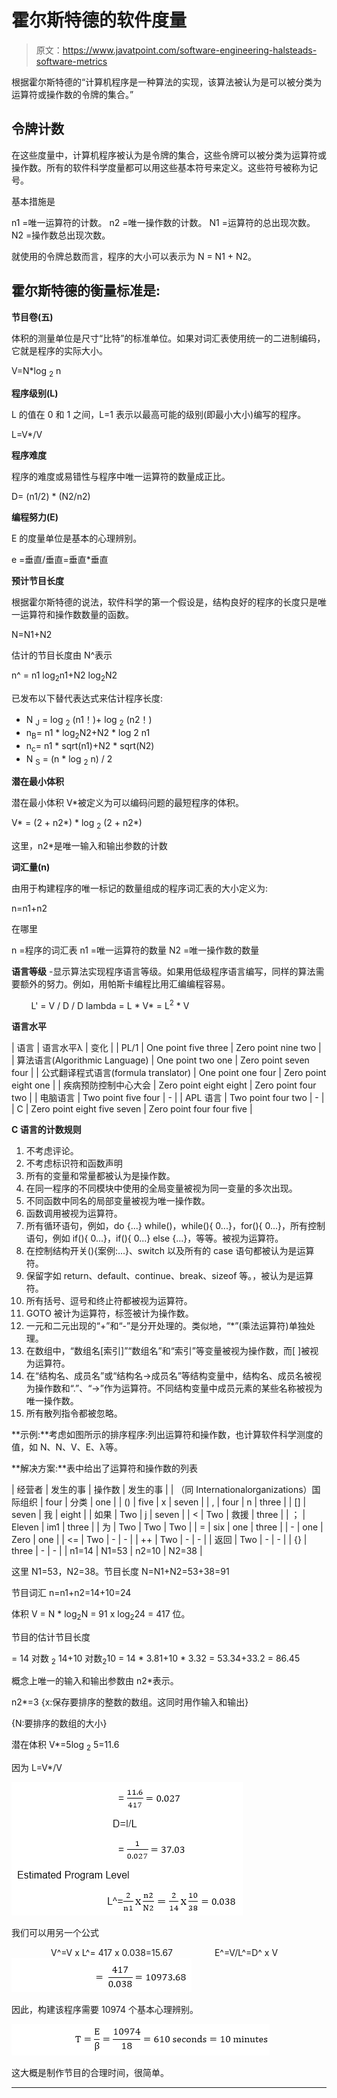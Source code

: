 # 霍尔斯特德的软件度量

> 原文：<https://www.javatpoint.com/software-engineering-halsteads-software-metrics>

根据霍尔斯特德的“计算机程序是一种算法的实现，该算法被认为是可以被分类为运算符或操作数的令牌的集合。”

## 令牌计数

在这些度量中，计算机程序被认为是令牌的集合，这些令牌可以被分类为运算符或操作数。所有的软件科学度量都可以用这些基本符号来定义。这些符号被称为记号。

基本措施是

n1 =唯一运算符的计数。
n2 =唯一操作数的计数。
N1 =运算符的总出现次数。
N2 =操作数总出现次数。

就使用的令牌总数而言，程序的大小可以表示为 N = N1 + N2。

## 霍尔斯特德的衡量标准是:

**节目卷(五)**

体积的测量单位是尺寸“比特”的标准单位。如果对词汇表使用统一的二进制编码，它就是程序的实际大小。

V=N*log <sub>2</sub> n

**程序级别(L)**

L 的值在 0 和 1 之间，L=1 表示以最高可能的级别(即最小大小)编写的程序。

L=V*/V

**程序难度**

程序的难度或易错性与程序中唯一运算符的数量成正比。

D= (n1/2) * (N2/n2)

**编程努力(E)**

E 的度量单位是基本的心理辨别。

e =垂直/垂直=垂直*垂直

**预计节目长度**

根据霍尔斯特德的说法，软件科学的第一个假设是，结构良好的程序的长度只是唯一运算符和操作数数量的函数。

N=N1+N2

估计的节目长度由 N^表示

n^ = n1 log<sub>2</sub>n1+N2 log<sub>2</sub>N2

已发布以下替代表达式来估计程序长度:

*   N <sub>J</sub> = log <sub>2</sub> (n1！)+ log <sub>2</sub> (n2！)
*   n<sub>B</sub>= n1 * log<sub>2</sub>N2+N2 * log 2 n1
*   n<sub>c</sub>= n1 * sqrt(n1)+N2 * sqrt(N2)
*   N <sub>S</sub> = (n * log <sub>2</sub> n) / 2

**潜在最小体积**

潜在最小体积 V*被定义为可以编码问题的最短程序的体积。

V* = (2 + n2*) * log <sub>2</sub> (2 + n2*)

这里，n2*是唯一输入和输出参数的计数

**词汇量(n)**

由用于构建程序的唯一标记的数量组成的程序词汇表的大小定义为:

n=n1+n2

在哪里

n =程序的词汇表
n1 =唯一运算符的数量
N2 =唯一操作数的数量

**语言等级** -显示算法实现程序语言等级。如果用低级程序语言编写，同样的算法需要额外的努力。例如，用帕斯卡编程比用汇编编程容易。

        L' = V / D / D
lambda = L * V* = L<sup>2</sup> * V

**语言水平**

| 语言 | 语言水平λ | 变化 |
| PL/1 | One point five three | Zero point nine two |
| 算法语言(Algorithmic Language) | One point two one | Zero point seven four |
| 公式翻译程式语言(formula translator) | One point one four | Zero point eight one |
| 疾病预防控制中心大会 | Zero point eight eight | Zero point four two |
| 电脑语言 | Two point five four | - |
| APL 语言 | Two point four two | - |
| C | Zero point eight five seven | Zero point four four five |

**C 语言的计数规则**

1.  不考虑评论。
2.  不考虑标识符和函数声明
3.  所有的变量和常量都被认为是操作数。
4.  在同一程序的不同模块中使用的全局变量被视为同一变量的多次出现。
5.  不同函数中同名的局部变量被视为唯一操作数。
6.  函数调用被视为运算符。
7.  所有循环语句，例如，do {...} while()，while(){ 0...}，for(){ 0...}，所有控制语句，例如 if(){ 0...}，if(){ 0...} else {...}，等等。被视为运算符。
8.  在控制结构开关(){案例:...}、switch 以及所有的 case 语句都被认为是运算符。
9.  保留字如 return、default、continue、break、sizeof 等。，被认为是运算符。
10.  所有括号、逗号和终止符都被视为运算符。
11.  GOTO 被计为运算符，标签被计为操作数。
12.  一元和二元出现的“+”和“-”是分开处理的。类似地，“*”(乘法运算符)单独处理。
13.  在数组中，“数组名[索引]”“数组名”和“索引”等变量被视为操作数，而[ ]被视为运算符。
14.  在“结构名、成员名”或“结构名->成员名”等结构变量中，结构名、成员名被视为操作数和“.”、“->”作为运算符。不同结构变量中成员元素的某些名称被视为唯一操作数。
15.  所有散列指令都被忽略。

**示例:**考虑如图所示的排序程序:列出运算符和操作数，也计算软件科学测度的值，如 N、N、V、E、λ等。

**解决方案:**表中给出了运算符和操作数的列表

| 经营者 | 发生的事 | 操作数 | 发生的事 |
| （同 Internationalorganizations）国际组织 | four | 分类 | one |
| () | five | x | seven |
| , | four | n | three |
| [] | seven | 我 | eight |
| 如果 | Two | j | seven |
| < | Two | 救援 | three |
| ； | Eleven | im1 | three |
| 为 | Two | Two | Two |
| = | six | one | three |
| - | one | Zero | one |
| <= | Two | - | - |
| ++ | Two | - | - |
| 返回 | Two | - | - |
| {} | three | - | - |
| n1=14 | N1=53 | n2=10 | N2=38 |

这里 N1=53，N2=38。节目长度 N=N1+N2=53+38=91

节目词汇 n=n1+n2=14+10=24

体积 V = N * log<sub>2</sub>N = 91 x log<sub>2</sub>24 = 417 位。

节目的估计节目长度

= 14 对数 <sub>2</sub> 14+10 对数<sub>2</sub>10
= 14 * 3.81+10 * 3.32
= 53.34+33.2 = 86.45

概念上唯一的输入和输出参数由 n2*表示。

n2*=3 {x:保存要排序的整数的数组。这同时用作输入和输出}

{N:要排序的数组的大小}

潜在体积 V*=5log <sub>2</sub> 5=11.6

因为 L=V*/V

![Halstead's Software Metrics](img/6ecab52116ea40c1f648b154e5dadad4.png)

我们可以用另一个公式

                V^=V x L^= 417 x 0.038=15.67
                E^=V/L^=D^ x V ![Halstead's Software Metrics](img/ce906d7830baace65285edbb7f3c8158.png)

因此，构建该程序需要 10974 个基本心理辨别。

![Halstead's Software Metrics](img/d2c41424e040dc2ad44fe51108a5f68b.png)

这大概是制作节目的合理时间，很简单。

* * *